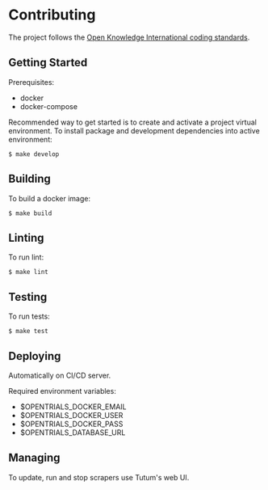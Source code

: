 # Contributing

The project follows the [Open Knowledge International coding standards](https://github.com/okfn/coding-standards).

## Getting Started

Prerequisites:
- docker
- docker-compose

Recommended way to get started is to create and activate a project virtual environment.
To install package and development dependencies into active environment:

```
$ make develop
```

## Building

To build a docker image:

```
$ make build
```

## Linting

To run lint:

```
$ make lint
```

## Testing

To run tests:

```
$ make test
```

## Deploying

Automatically on CI/CD server.

Required environment variables:
- $OPENTRIALS_DOCKER_EMAIL
- $OPENTRIALS_DOCKER_USER
- $OPENTRIALS_DOCKER_PASS
- $OPENTRIALS_DATABASE_URL

## Managing

To update, run and stop scrapers use Tutum's web UI.
